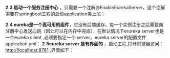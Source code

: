 **2.3 启动一个服务注册中心** ，只需要一个注解@EnableEurekaServer，这个注解需要在springboot工程的启动application类上加：

**2.4  eureka是一个高可用的组件**，它没有后端缓存，每一个实例注册之后需要向注册中心发送心跳（因此可以在内存中完成），在默认情况下erureka server也是一个eureka client ,必须要指定一个 server。eureka server的配置文件appication.yml：
**2.5eureka server 是有界面的**  ，启动工程,打开浏览器访问：  
     [http://localhost:8761](http://localhost:8761/) ,界面如下：
